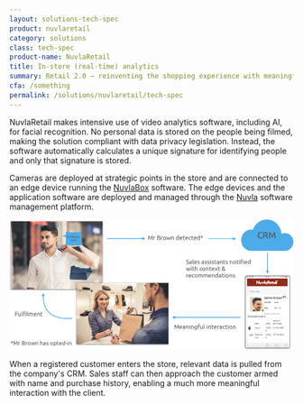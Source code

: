 ```yaml
---
layout: solutions-tech-spec
product: nuvlaretail
category: solutions
class: tech-spec
product-name: NuvlaRetail
title: In-store (real-time) analytics
summary: Retail 2.0 — reinventing the shopping experience with meaningful insights.
cfa: /something
permalink: /solutions/nuvlaretail/tech-spec
---
```


NuvlaRetail makes intensive use of video analytics software, including AI, for facial recognition. No personal data is stored on the people being filmed, making the solution compliant with data privacy legislation. Instead, the software automatically calculates a unique signature for identifying people and only that signature is stored.

Cameras are deployed at strategic points in the store and are connected to an edge device running the [NuvlaBox](https://sixsq.com/products-and-services/nuvlabox/overview) software. The edge devices and the application software are deployed and managed through the [Nuvla](/products-and-services/nuvla/overview) software management platform.


![NuvlaRetail](/img/content/nuvlaretail/nuvlaretail-real-time.png "NuvlaRetail")

When a registered customer enters the store, relevant data is pulled from the company's CRM. Sales staff can then approach the customer armed with name and purchase history, enabling a much more meaningful interaction with the client.
